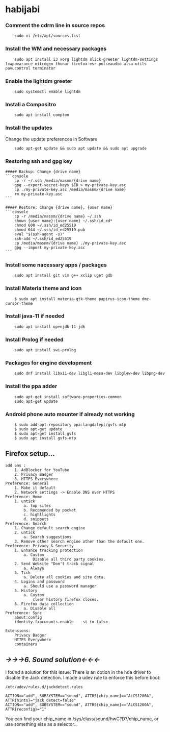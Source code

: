 # habijabi

### Comment the cdrm line in source repos
```conlose
	sudo vi /etc/apt/sources.list
```

### Install the WM and necessary packages
```conlose
	sudo apt install i3 xorg lightdm slick-greeter lightdm-settings lxappearance nitrogen thunar firefox-esr pulseaudio alsa-utils pavucontrol terminator
```

### Enable the lightdm greeter
```conlose
	sudo systemctl enable lightdm
```

### Install a Compositro
```console
	sudo apt install compton
```

### Install the updates
Change the update preferences in Software
```console
	sudo apt-get update && sudo apt update && sudo apt upgrade
```

### Restoring ssh and gpg key

	##### Backup: Change {drive name}
	```console
		cp -r ~/.ssh /media/masnm/{drive name}
		gpg --export-secret-keys $ID > my-private-key.asc
		cp ./my-private-key.asc /media/masnm/{drive name}
		rm my-private-key.asc
	```
	
	##### Restore: Change {drive name}, {user name}
	```console
		cp -r /media/masnm/{drive name} ~/.ssh
		chown {user name}:{user name} ~/.ssh/id_ed*
		chmod 600 ~/.ssh/id_ed25519
		chmod 644 ~/.ssh/id_ed25519.pub
		eval "$(ssh-agent -s)"
		ssh-add ~/.ssh/id_ed25519
		cp /media/masnm/{drive name} ./my-private-key.asc
		gpg --import my-private-key.asc
	```

### Install some nacessary apps / packages
```console
	sudo apt install git vim g++ xclip uget gdb
```

### Install Materia theme and icon
```console
	$ sudo apt install materia-gtk-theme papirus-icon-theme dmz-cursor-theme
```

### Install java-11 if needed
```console
	sudo apt install openjdk-11-jdk
```

### Install Prolog if needed
```console
	sudo apt install swi-prolog
```

### Packages for engine development
```console
	sudo dnf install libx11-dev libgl1-mesa-dev libglew-dev libpng-dev
```

### Install the ppa adder
```console
	sudo apt-get install software-properties-common
	sudo apt-get update
```

### Android phone auto mounter if already not working
```console
	$ sudo add-apt-repository ppa:langdalepl/gvfs-mtp
	$ sudo apt-get update
	$ sudo apt-get install gvfs
	$ sudo apt install gvfs-mtp
```

## Firefox setup...

	add ons :
		1. AdBlocker for YouTube
		2. Privacy Badger
		3. HTTPS Everywhere
	Preference: General
		1. Make it default
		2. Network settings -> Enable DNS over HTTPS
	Preference: Home
		1. untick
			a. top sites
			b. Recomended by pocket
			c. highllights
			d. snippets
	Preference: Search
		1. Change default search engine
		2. untick
			a. Search suggestions
		3. Remove other search engine other than the default one.
	Preference: Privacy & Security
		1. Enhance tracking protection
			a. Custom
				Disable all third party cookies.
		2. Send Website "Don't track signal
			a. Always
		3. Tick
			a. Delete all cookies and site data.
		4. Logins and password
			a. Should use a password manager
		5. History
			a. Custom
				clear history firefox closes.
		6. Firefox data collection
			a. Disable all
	Preference: Sync
		about:config
		identity.fxaccounts.enable    st to false.
	
	Extensions:
		Privacy Badger
		HTTPS Everywhere
		containers



## ***->->->6. Sound solution<-<-<-***
I found a solution for this issue: There is an option in the hda driver to disable the Jack detection. I made a udev rule to enforce this before boot:

	/etc/udev/rules.d/jackdetect.rules
	
	ACTION=="add", SUBSYSTEM=="sound", ATTRS{chip_name}=="ALCS1200A", ATTR{hints}="jack_detect=false"
	ACTION=="add", SUBSYSTEM=="sound", ATTRS{chip_name}=="ALCS1200A", ATTR{reconfig}="1"
	
You can find your chip_name in /sys/class/sound/hwC?D?/chip_name, or use something else as a selector...
